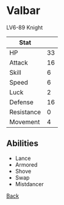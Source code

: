 # Valbar

LV6-89 Knight

| Stat       | <!-- --> |
| ---------- | -------- |
| HP         | 33       |
| Attack     | 16       |
| Skill      | 6        |
| Speed      | 6        |
| Luck       | 2        |
| Defense    | 16       |
| Resistance | 0        |
| Movement   | 4        |

## Abilities

- Lance
- Armored
- Shove
- Swap
- Mistdancer

[Back](../README.md)
